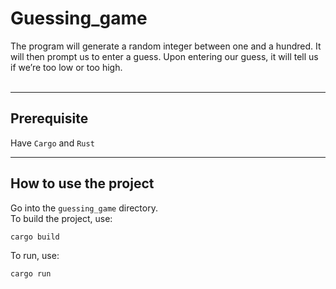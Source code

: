 # Guessing_game
The program will generate a random integer between one and a hundred. It will then prompt us to enter a guess. Upon entering our guess, it will tell us if we’re too low or too high.<br><br>

---
## Prerequisite
Have `Cargo` and `Rust`

---
## How to use the project
Go into the `guessing_game` directory. <br>
To build the project, use:
```
cargo build
```
To run, use:
```
cargo run
```

